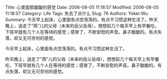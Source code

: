 ﻿Title: 心里面那酸酸的感觉
Date: 2006-08-05 11:18:57
Modified: 2006-08-05 11:18:57
Category: Life
Tags: 失去了点什么
Slug: 76
Authors: Yoker.Wu
Summary: 
    今天早上起床，心里面有点空荡荡的。有点不习惯这种生活了。昨天晚上，送走了“燕”儿的父母（未来的岳父岳母），想想前几个每天早上有早餐吃，下班早就有几个人在等待的感觉；感冒了，不断安慰的声音。鼻子酸酸的。有点失落，却又无可奈何的感觉。


今天早上起床，心里面有点空荡荡的。有点不习惯这种生活了。

昨天晚上，送走了“燕”儿的父母（未来的岳父岳母），想想前几个每天早上有早餐吃，下班早就有几个人在等待的感觉；感冒了，不断安慰的声音。鼻子酸酸的。有点失落，却又无可奈何的感觉。